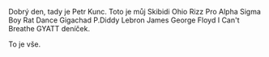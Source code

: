 Dobrý den, tady je Petr Kunc. Toto je můj Skibidi Ohio Rizz Pro Alpha Sigma Boy Rat Dance Gigachad P.Diddy Lebron James George Floyd I Can't Breathe GYATT deníček.

To je vše.
